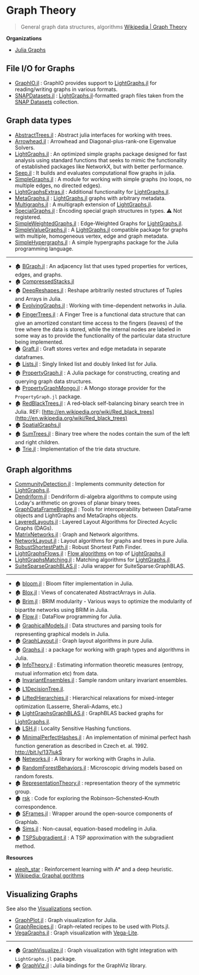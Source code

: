 # Graph Theory

> General graph data structures, algorithms [Wikipedia | Graph Theory](https://en.wikipedia.org/wiki/Graph_theory)

**Organizations**

- [Julia Graphs](https://github.com/JuliaGraphs)

## File I/O for Graphs

- [GraphIO.jl](https://github.com/JuliaGraphs/GraphIO.jl) : GraphIO provides support to [LightGraphs.jl][] for reading/writing graphs in various formats.
- [SNAPDatasets.jl](https://github.com/JuliaGraphs/SNAPDatasets.jl) : [LightGraphs.jl][]-formatted graph files taken from the [SNAP Datasets](https://snap.stanford.edu/data/index.html) collection.

## Graph data types

- [AbstractTrees.jl](https://github.com/JuliaCollections/AbstractTrees.jl) : Abstract julia interfaces for working with trees.
- [Arrowhead.jl](https://github.com/ivanslapnicar/Arrowhead.jl) : Arrowhead and Diagonal-plus-rank-one Eigenvalue Solvers.
- [LightGraphs.jl][] : An optimized simple graphs package designed for fast analysis using standard functions that seeks to mimic the functionality of established packages like NetworkX, but with better performance.
- [Seep.jl](https://github.com/mit-ll/Seep.jl) : It builds and evaluates computational flow graphs in julia.
- [SimpleGraphs.jl](https://github.com/scheinerman/SimpleGraphs.jl) : A module for working with simple graphs (no loops, no multiple edges, no directed edges).
- [LightGraphsExtras.jl](https://github.com/JuliaGraphs/LightGraphsExtras.jl) : Additional functionality for [LightGraphs.jl][].
- [MetaGraphs.jl](https://github.com/JuliaGraphs/MetaGraphs.jl) : [LightGraphs.jl][] graphs with arbitrary metadata.
- [Multigraphs.jl](https://github.com/QuantumBFS/Multigraphs.jl) : A multigraph extension of [LightGraphs.jl][].
- [SpecialGraphs.jl](https://github.com/JuliaGraphs/SpecialGraphs.jl) : Encoding special graph structures in types. ⚠️ Not registered.
- [SimpleWeightedGraphs.jl](https://github.com/JuliaGraphs/SimpleWeightedGraphs.jl) : Edge-Weighted Graphs for [LightGraphs.jl][].
- [SimpleValueGraphs.jl](https://github.com/simonschoelly/SimpleValueGraphs.jl) : A [LightGraphs.jl][] compatible package for graphs with multiple, homogeneous vertex, edge and graph metadata.
- [SimpleHypergraphs.jl](https://github.com/pszufe/SimpleHypergraphs.jl) : A simple hypergraphs package for the Julia programming language.

---

- 🏚️ [BGraph.jl](https://github.com/adolgert/BGraph.jl) : An adjacency list that uses typed properties for vertices, edges, and graphs.
- 🏚️ [CompressedStacks.jl](https://github.com/Azzaare/CompressedStacks.jl)
- 🏚️ [DeepReshapes.jl](https://github.com/lmshk/DeepReshapes.jl) : Reshape arbitrarily nested structures of Tuples and Arrays in Julia.
- 🏚️ [EvolvingGraphs.jl](https://github.com/EtymoIO/EvolvingGraphs.jl) : Working with time-dependent networks in Julia.
- 🏚️ [FingerTrees.jl](https://github.com/mschauer/FingerTrees.jl) : A Finger Tree is a functional data structure that can give an amortized constant time access to the fingers (leaves) of the tree where the data is stored, while the internal nodes are labeled in some way as to provide the functionality of the particular data structure being implemented.
- 🏚️ [Graft.jl](https://github.com/pranavtbhat/Graft.jl) : Graft stores vertex and edge metadata in separate dataframes.
- 🏚️ [Lists.jl](https://github.com/adolgert/Lists.jl) : Singly linked list and doubly linked list for Julia.
- 🏚️ [PropertyGraph.jl](https://github.com/PhillP/PropertyGraph.jl) : A Julia package for constructing, creating and querying graph data structures.
- 🏚️ [PropertyGraphMongo.jl](https://github.com/PhillP/PropertyGraphMongo.jl) : A Mongo storage provider for the `PropertyGraph.jl` package.
- 🏚️ [RedBlackTrees.jl](https://github.com/pygy/RedBlackTrees.jl) : A red–black self-balancing binary search tree in Julia. REF: [http://en.wikipedia.org/wiki/Red_black_trees](http://en.wikipedia.org/wiki/Red_black_trees)
- 🏚️ [SpatialGraphs.jl](https://github.com/sawcordwell/SpatialGraphs.jl)
- 🏚️ [SumTrees.jl](https://github.com/iamed2/SumTrees.jl) : Binary tree where the nodes contain the sum of the left and right children.
- 🏚️ [Trie.jl](https://github.com/JuliaLang/Trie.jl) : Implementation of the trie data structure.

[LightGraphs.jl]: https://github.com/JuliaGraphs/LightGraphs.jl

## Graph algorithms

- [CommunityDetection.jl](https://github.com/JuliaGraphs/CommunityDetection.jl) : Implements community detection for [LightGraphs.jl][].
- [Dendriform.jl](https://github.com/chakravala/Dendriform.jl) : Dendriform di-algebra algorithms to compute using Loday's arithmetic on groves of planar binary trees.
- [GraphDataFrameBridge.jl](https://github.com/JuliaGraphs/GraphDataFrameBridge.jl) : Tools for interoperability between DataFrame objects and LightGraphs and MetaGraphs objects.
- [LayeredLayouts.jl](https://github.com/oxinabox/LayeredLayouts.jl) : Layered Layout Algorithms for Directed Acyclic Graphs (DAGs).
- [MatrixNetworks.jl](https://github.com/nassarhuda/MatrixNetworks.jl) : Graph and Network algorithms.
- [NetworkLayout.jl](https://github.com/JuliaGraphs/NetworkLayout.jl) : Layout algorithms for graphs and trees in pure Julia.
- [RobustShortestPath.jl](https://github.com/chkwon/RobustShortestPath.jl) : Robust Shortest Path Finder.
- [LightGraphsFlows.jl](https://github.com/JuliaGraphs/LightGraphsFlows.jl) : [Flow algorithms](https://en.wikipedia.org/wiki/Maximum_flow_problem) on top of [LightGraphs.jl][]
- [LightGraphsMatching.jl](https://github.com/JuliaGraphs/LightGraphsMatching.jl) : Matching algorithms for [LightGraphs.jl][].
- [SuiteSparseGraphBLAS.jl](https://github.com/JuliaSparse/SuiteSparseGraphBLAS.jl) : Julia wrapper for SuiteSparse:GraphBLAS.

---

- 🏚️ [bloom.jl](https://github.com/boydgreenfield/bloom.jl) : Bloom filter implementation in Julia.
- 🏚️ [Blox.jl](https://github.com/tbreloff/Blox.jl) : Views of concatenated AbstractArrays in Julia.
- 🏚️ [Brim.jl](https://github.com/PoisotLab/Brim.jl) : BRIM modularity - Various ways to optimize the modularity of bipartite networks using BRIM in Julia.
- 🏚️ [Flow.jl](https://github.com/MikeInnes/Flow.jl) : DataFlow programming for Julia.
- 🏚️ [GraphicalModels.jl](https://github.com/johnmyleswhite/GraphicalModels.jl) : Data structures and parsing tools for representing graphical models in Julia.
- 🏚️ [GraphLayout.jl](https://github.com/IainNZ/GraphLayout.jl) : Graph layout algorithms in pure Julia.
- 🏚️ [Graphs.jl](https://github.com/JuliaLang/Graphs.jl) : a package for working with graph types and algorithms in Julia.
- 🏚️ [InfoTheory.jl](https://github.com/robertfeldt/InfoTheory.jl) : Estimating information theoretic measures (entropy, mutual information etc) from data.
- 🏚️ [InvariantEnsembles.jl](https://github.com/dlfivefifty/InvariantEnsembles.jl) : Sample random unitary invariant ensembles.
- 🏚️ [L1DecisionTree.jl](https://github.com/neggert/L1DecisionTree.jl).
- 🏚️ [LiftedHierarchies.jl](https://github.com/joehuchette/LiftedHierarchies.jl) : Hierarchical relaxations for mixed-integer optimization (Lasserre, Sherali-Adams, etc.)
- 🏚️ [LightGraphsGraphBLAS.jl](https://github.com/abhinavmehndiratta/LightGraphsGraphBLAS.jl) : GraphBLAS backed graphs for [LightGraphs.jl][].
- 🏚️ [LSH.jl](https://github.com/Keno/LSH.jl) : Locality Sensitive Hashing functions.
- 🏚️ [MinimalPerfectHashes.jl](https://github.com/soundcloud/MinimalPerfectHashes.jl) : An implementation of minimal perfect hash function generation as described in Czech et. al. 1992. http://bit.ly/137iukS
- 🏚️ [Networks.jl](https://github.com/daviddelaat/Networks.jl) : A library for working with Graphs in Julia.
- 🏚️ [RandomForestBehaviors.jl](https://github.com/tawheeler/RandomForestBehaviors.jl) : Microscopic driving models based on random forests.
- 🏚️ [RepresentationTheory.jl](https://github.com/dlfivefifty/RepresentationTheory.jl) :  representation theory of the symmetric group.
- 🏚️ [rsk](https://github.com/JuliaX/rsk) : Code for exploring the Robinson–Schensted–Knuth correspondence.
- 🏚️ [SFrames.jl](https://github.com/malmaud/SFrames.jl) : Wrapper around the open-source components of Graphlab.
- 🏚️ [Sims.jl](https://github.com/tshort/Sims.jl) : Non-causal, equation-based modeling in Julia.
- 🏚️ [TSPSubgradient.jl](https://github.com/whilo/TSPSubgradient.jl) : A TSP approximation with the subgradient method.


**Resources**

- [aleph_star](https://github.com/imagry/aleph_star) : Reinforcement learning with A* and a deep heuristic.
- [Wikipedia: Graphal gorithms](https://en.wikipedia.org/wiki/Category:Graph_algorithms)

## Visualizing Graphs

See also the [Visualizations](visualization.md) section.

- [GraphPlot.jl](https://github.com/afternone/GraphPlot.jl) : Graph visualization for Julia.
- [GraphRecipes.jl](https://github.com/JuliaPlots/GraphRecipes.jl) : Graph-related recipes to be used with Plots.jl.
- [VegaGraphs.jl](https://github.com/JuliaGraphs/VegaGraphs.jl) : Graph visualization with [Vega-Lite](https://github.com/queryverse/VegaLite.jl).

---

- 🏚️ [GraphVisualize.jl](https://github.com/JuliaGraphs/GraphVisualize.jl) : Graph visualization with tight integration with `LightGraphs.jl` package.
- 🏚️ [GraphViz.jl](https://github.com/Keno/GraphViz.jl) : Julia bindings for the GraphViz library.